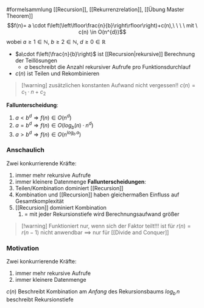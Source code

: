 #formelsammlung 
[[Recursion]], [[Rekurrenzrelation]], [[Übung Master Theorem]]
$$f(n)= a \cdot f\left(\left\lfloor\frac{n}{b}\right\rfloor\right)+c(n),\ \ \ \ mit \ c(n) \in O(n^{d})$$ wobei $a \geq 1\in \mathbb{N}$,  $b \geq 2 \in \mathbb{N}$,  $d \geq 0 \in \mathbb{R}$ 
- $a\cdot f\left(\frac{n}{b}\right)$ ist [[Recursion|rekursive]] Berechnung der Teillösungen
	- $a$ beschreibt die Anzahl rekursiver Aufrufe pro Funktionsdurchlauf
- $c(n)$ ist Teilen und Rekombinieren
> [!warning] zusätzlichen konstanten Aufwand nicht vergessen!!
> $c(n) = c_{1} \cdot n + c_{2}$ 

 **Fallunterscheidung**:
1. $a < b^{d} \Rightarrow f(n) \in O(n^d)$
2. $a = b^{d} \Rightarrow f(n) \in O(log_{b}(n)\cdot n^{d})$ 
3. $a \gt b^{d} \Rightarrow f(n) \in O(n^{log_{b}\, a})$ 

### Anschaulich
Zwei konkurrierende Kräfte:
1. immer mehr rekursive Aufrufe
2. immer kleinere Datenmenge
**Fallunterscheidungen**:
1. Teilen/Kombination dominiert [[Recursion]]
2. Kombination und [[Recursion]] haben gleichermaßen Einfluss auf Gesamtkomplexität
3. [[Recursion]] dominiert Kombination
	1. = mit jeder Rekursionstiefe wird Berechnungsaufwand größer

> [!warning] Funktioniert nur, wenn sich der Faktor teilt!!!
> ist für $r(n) = r(n - 1)$ nicht anwendbar ==> nur für [[Divide and Conquer]]

### Motivation
Zwei konkurrierende Kräfte:
1. immer mehr rekursive Aufrufe
2. immer kleinere Datenmenge

$c(n)$ Beschreibt Kombination am _Anfang_ des Rekursionsbaums
$log_{b}\, n$ beschreibt Rekursionstiefe
